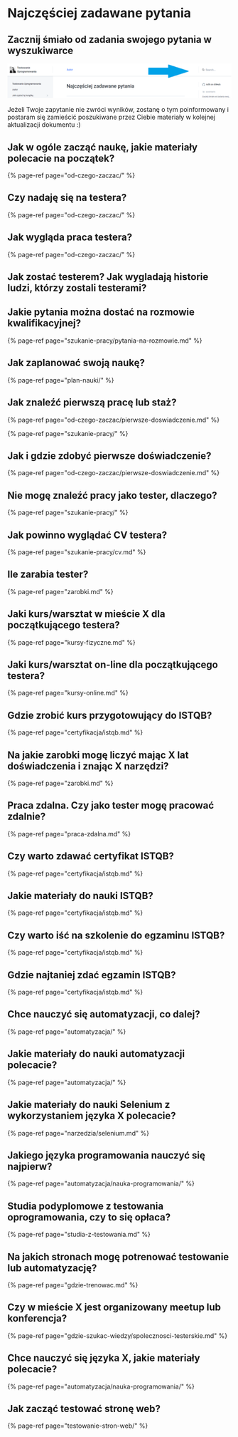 # Najczęściej zadawane pytania

## Zacznij śmiało od zadania swojego pytania w wyszukiwarce

![](.gitbook/assets/adnotacja-2020-01-09-151253.png)

Jeżeli Twoje zapytanie nie zwróci wyników, zostanę o tym poinformowany i postaram się zamieścić poszukiwane przez Ciebie materiały w kolejnej aktualizacji dokumentu :\)

## Jak w ogóle zacząć naukę, jakie materiały polecacie na początek?

{% page-ref page="od-czego-zaczac/" %}

## Czy nadaję się na testera?

{% page-ref page="od-czego-zaczac/" %}

## Jak wygląda praca testera?

{% page-ref page="od-czego-zaczac/" %}

## Jak zostać testerem? Jak wygladają historie ludzi, którzy zostali testerami?

## Jakie pytania można dostać na rozmowie kwalifikacyjnej?

{% page-ref page="szukanie-pracy/pytania-na-rozmowie.md" %}

## Jak zaplanować swoją naukę?

{% page-ref page="plan-nauki/" %}

## Jak znaleźć pierwszą pracę lub staż?

{% page-ref page="od-czego-zaczac/pierwsze-doswiadczenie.md" %}

{% page-ref page="szukanie-pracy/" %}

## Jak i gdzie zdobyć pierwsze doświadczenie?

{% page-ref page="od-czego-zaczac/pierwsze-doswiadczenie.md" %}

## Nie mogę znaleźć pracy jako tester, dlaczego?

{% page-ref page="szukanie-pracy/" %}

## Jak powinno wyglądać CV testera?

{% page-ref page="szukanie-pracy/cv.md" %}

## Ile zarabia tester?

{% page-ref page="zarobki.md" %}

## Jaki kurs/warsztat w mieście X dla początkującego testera?

{% page-ref page="kursy-fizyczne.md" %}

## Jaki kurs/warsztat on-line dla początkującego testera?

{% page-ref page="kursy-online.md" %}

## Gdzie zrobić kurs przygotowujący do ISTQB?

{% page-ref page="certyfikacja/istqb.md" %}

## Na jakie zarobki mogę liczyć mając X lat doświadczenia i znając X narzędzi?

{% page-ref page="zarobki.md" %}

## Praca zdalna. Czy jako tester mogę pracować zdalnie?

{% page-ref page="praca-zdalna.md" %}

## Czy warto zdawać certyfikat ISTQB?

{% page-ref page="certyfikacja/istqb.md" %}

## Jakie materiały do nauki ISTQB?

{% page-ref page="certyfikacja/istqb.md" %}

## Czy warto iść na szkolenie do egzaminu ISTQB?

{% page-ref page="certyfikacja/istqb.md" %}

## Gdzie najtaniej zdać egzamin ISTQB?

{% page-ref page="certyfikacja/istqb.md" %}

## Chce nauczyć się automatyzacji, co dalej?

{% page-ref page="automatyzacja/" %}

## Jakie materiały do nauki automatyzacji polecacie?

{% page-ref page="automatyzacja/" %}

## Jakie materiały do nauki Selenium z wykorzystaniem języka X polecacie?

{% page-ref page="narzedzia/selenium.md" %}

## Jakiego języka programowania nauczyć się najpierw?

{% page-ref page="automatyzacja/nauka-programowania/" %}

## Studia podyplomowe z testowania oprogramowania, czy to się opłaca?

{% page-ref page="studia-z-testowania.md" %}

## Na jakich stronach mogę potrenować testowanie lub automatyzację?

{% page-ref page="gdzie-trenowac.md" %}

## Czy w mieście X jest organizowany meetup lub konferencja?

{% page-ref page="gdzie-szukac-wiedzy/spolecznosci-testerskie.md" %}

## Chce nauczyć się języka X, jakie materiały polecacie?

{% page-ref page="automatyzacja/nauka-programowania/" %}

## Jak zacząć testować stronę web?

{% page-ref page="testowanie-stron-web/" %}

